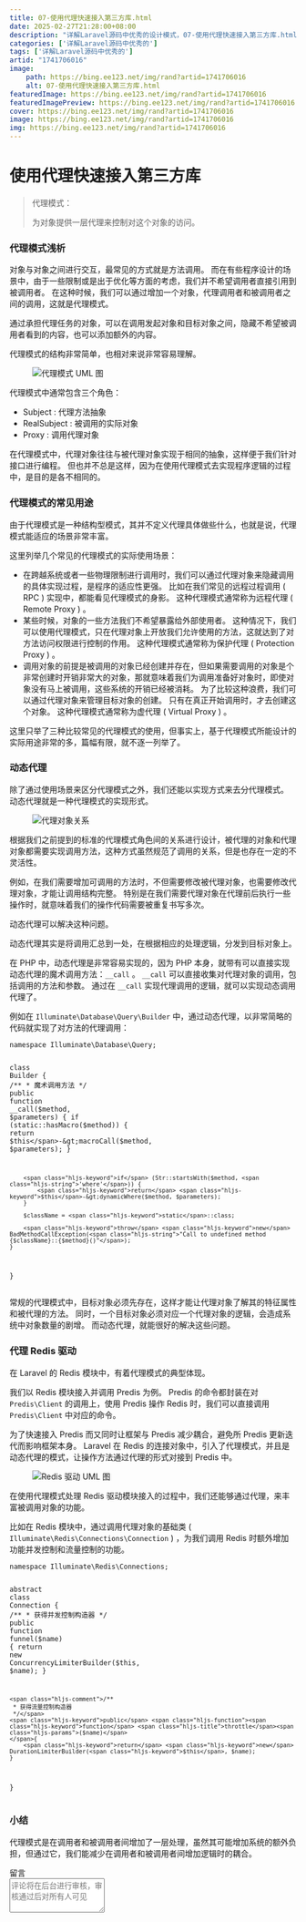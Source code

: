 ```yaml
---
title: 07-使用代理快速接入第三方库.html
date: 2025-02-27T21:28:00+08:00
description: "详解Laravel源码中优秀的设计模式，07-使用代理快速接入第三方库.html"
categories: ['详解Laravel源码中优秀的']
tags: ['详解Laravel源码中优秀的']
artid: "1741706016"
image:
    path: https://bing.ee123.net/img/rand?artid=1741706016
    alt: 07-使用代理快速接入第三方库.html
featuredImage: https://bing.ee123.net/img/rand?artid=1741706016
featuredImagePreview: https://bing.ee123.net/img/rand?artid=1741706016
cover: https://bing.ee123.net/img/rand?artid=1741706016
image: https://bing.ee123.net/img/rand?artid=1741706016
img: https://bing.ee123.net/img/rand?artid=1741706016
---
```


<html><head><meta charset="utf-8"><meta http-equiv="X-UA-Compatible" content="IE=edge,chrome=1"><meta name="viewport" content="width=device-width,initial-scale=1,user-scalable=no,viewport-fit=cover"><meta name="google-site-verification" content="cCHsgG9ktuCTgWgYfqCJql8AeR4gAne4DTZqztPoirE"><meta name="apple-itunes-app" content="app-id=987739104"><meta name="baidu-site-verification" content="qiK2a1kcFc"><meta name="360-site-verification" content="4c3c7d57d59f0e1a308462fbc7fd7e51"><meta name="sogou_site_verification" content="c49WUDZczQ"><title data-vue-meta="true">详解 Laravel 源码中优秀的设计模式 - 有明 - 掘金小册</title><link rel="preload" href="https://b-gold-cdn.xitu.io/v3/static/js/manifest.060adf3290877312ec3f.js" as="script"><link rel="preload" href="https://b-gold-cdn.xitu.io/v3/static/js/vendor.e6fd81aa1499049a5bee.js" as="script"><link rel="preload" href="https://b-gold-cdn.xitu.io/v3/static/js/app.a99a1e8180beec940a3f.js" as="script"><link rel="preload" href="https://b-gold-cdn.xitu.io/v3/static/css/app.b796f2cb9b18ed584e56cf5802f4527d.css" as="style"><link rel="apple-touch-icon" sizes="180x180" href="https://b-gold-cdn.xitu.io/favicons/v2/apple-touch-icon.png"><link rel="icon" type="image/png" sizes="32x32" href="https://b-gold-cdn.xitu.io/favicons/v2/favicon-32x32.png"><link rel="icon" type="image/png" sizes="16x16" href="https://b-gold-cdn.xitu.io/favicons/v2/favicon-16x16.png"><link rel="manifest" href="https://b-gold-cdn.xitu.io/favicons/v2/manifest.json"><link rel="mask-icon" href="https://b-gold-cdn.xitu.io/favicons/v2/safari-pinned-tab.svg" color="#5bbad5"><link rel="shortcut icon" href="https://b-gold-cdn.xitu.io/favicons/v2/favicon.ico"><meta name="msapplication-config" content="https://b-gold-cdn.xitu.io/favicons/v2/browserconfig.xml"><meta name="theme-color" content="#ffffff"><link rel="search" title="掘金" href="https://b-gold-cdn.xitu.io/conf/search.xml" type="application/opensearchdescription+xml"><link rel="stylesheet" href="https://b-gold-cdn.xitu.io/ionicons/2.0.1/css/ionicons.min.css"><link rel="stylesheet" href="https://b-gold-cdn.xitu.io/asset/fw-icon/1.0.9/iconfont.css"><link href="https://b-gold-cdn.xitu.io/v3/static/css/app.b796f2cb9b18ed584e56cf5802f4527d.css" rel="stylesheet"><script src="https://www.googletagmanager.com/gtag/js?id=UA-93217128-6"></script><script async="" src="https://hm.baidu.com/hm.js?93bbd335a208870aa1f296bcd6842e5e"></script><script async="" src="//www.google-analytics.com/analytics.js"></script><script type="text/javascript" async="" src="https://assets.growingio.com/vds.js"></script><script type="text/javascript" charset="utf-8" async="" src="https://b-gold-cdn.xitu.io/v3/static/js/8.6975c7d55979d107f394.js"></script><meta data-vmid="keywords" name="keywords" content="掘金,稀土,Vue.js,微信小程序,Kotlin,RxJava,React Native,Wireshark,敏捷开发,Bootstrap,OKHttp,正则表达式,WebGL,Webpack,Docker,MVVM" data-vue-meta="true"><meta data-vmid="description" name="description" content="掘金是一个帮助开发者成长的社区，是给开发者用的 Hacker News，给设计师用的 Designer News，和给产品经理用的 Medium。掘金的技术文章由稀土上聚集的技术大牛和极客共同编辑为你筛选出最优质的干货，其中包括：Android、iOS、前端、后端等方面的内容。用户每天都可以在这里找到技术世界的头条内容。与此同时，掘金内还有沸点、掘金翻译计划、线下活动、专栏文章等内容。即使你是 GitHub、StackOverflow、开源中国的用户，我们相信你也可以在这里有所收获。" data-vue-meta="true"></head><body><div data-v-41acfafa="" data-v-decff8c4="" class="section-content"><div data-v-41acfafa="" class="section-page book-section-view"><div data-v-41acfafa="" class="entry-content article-content"><h1 class="heading" data-id="heading-0">使用代理快速接入第三方库</h1>
<blockquote>
<p>代理模式：</p>
<p>为对象提供一层代理来控制对这个对象的访问。</p>
</blockquote>
<h3 class="heading" data-id="heading-1">代理模式浅析</h3>
<p>对象与对象之间进行交互，最常见的方式就是方法调用。
而在有些程序设计的场景中，由于一些限制或是出于优化等方面的考虑，我们并不希望调用者直接引用到被调用者。
在这种时候，我们可以通过增加一个对象，代理调用者和被调用者之间的调用，这就是代理模式。</p>
<p>通过承担代理任务的对象，可以在调用发起对象和目标对象之间，隐藏不希望被调用者看到的内容，也可以添加额外的内容。</p>
<p>代理模式的结构非常简单，也相对来说非常容易理解。</p>
<p></p><figure><img alt="代理模式 UML 图" class="lazyload inited loaded" data-src="https://user-gold-cdn.xitu.io/2017/12/30/160a6da1880881e1?imageView2/0/w/1280/h/960/format/webp/ignore-error/1" data-width="1280" data-height="415" src="https://user-gold-cdn.xitu.io/2017/12/30/160a6da1880881e1?imageView2/0/w/1280/h/960/format/webp/ignore-error/1"><figcaption></figcaption></figure><p></p>
<p>代理模式中通常包含三个角色：</p>
<ul>
<li>Subject : 代理方法抽象</li>
<li>RealSubject : 被调用的实际对象</li>
<li>Proxy : 调用代理对象</li>
</ul>
<p>在代理模式中，代理对象往往与被代理对象实现于相同的抽象，这样便于我们针对接口进行编程。
但也并不总是这样，因为在使用代理模式去实现程序逻辑的过程中，是目的是各不相同的。</p>
<h3 class="heading" data-id="heading-2">代理模式的常见用途</h3>
<p>由于代理模式是一种结构型模式，其并不定义代理具体做些什么，也就是说，代理模式能适应的场景非常丰富。</p>
<p>这里列举几个常见的代理模式的实际使用场景：</p>
<ul>
<li>在跨越系统或者一些物理限制进行调用时，我们可以通过代理对象来隐藏调用的具体实现过程，是程序的适应性更强。
比如在我们常见的远程过程调用 ( RPC ) 实现中，都能看见代理模式的身影。
这种代理模式通常称为远程代理 ( Remote Proxy ) 。</li>
<li>某些时候，对象的一些方法我们不希望暴露给外部使用者。
这种情况下，我们可以使用代理模式，只在代理对象上开放我们允许使用的方法，这就达到了对方法访问权限进行控制的作用。
这种代理模式通常称为保护代理 ( Protection Proxy ) 。</li>
<li>调用对象的前提是被调用的对象已经创建并存在，但如果需要调用的对象是个非常创建时开销非常大的对象，那就意味着我们为调用准备好对象时，即使对象没有马上被调用，这些系统的开销已经被消耗。
为了比较这种浪费，我们可以通过代理对象来管理目标对象的创建。
只有在真正开始调用时，才去创建这个对象。
这种代理模式通常称为虚代理 ( Virtual Proxy ) 。</li>
</ul>
<p>这里只举了三种比较常见的代理模式的使用，但事实上，基于代理模式所能设计的实际用途非常的多，篇幅有限，就不逐一列举了。</p>
<h3 class="heading" data-id="heading-3">动态代理</h3>
<p>除了通过使用场景来区分代理模式之外，我们还能以实现方式来去分代理模式。
动态代理就是一种代理模式的实现形式。</p>
<p></p><figure><img alt="代理对象关系" class="lazyload inited" data-src="https://user-gold-cdn.xitu.io/2017/12/30/160a6d84a85eb6e4?imageView2/0/w/1280/h/960/format/webp/ignore-error/1" data-width="900" data-height="226" src="https://user-gold-cdn.xitu.io/2017/12/30/160a6d84a85eb6e4?imageView2/0/w/1280/h/960/format/webp/ignore-error/1"><figcaption></figcaption></figure><p></p>
<p>根据我们之前提到的标准的代理模式角色间的关系进行设计，被代理的对象和代理对象都需要实现调用方法，这种方式虽然规范了调用的关系，但是也存在一定的不灵活性。</p>
<p>例如，在我们需要增加可调用的方法时，不但需要修改被代理对象，也需要修改代理对象，才能让调用结构完整。
特别是在我们需要代理对象在代理前后执行一些操作时，就意味着我们的操作代码需要被重复书写多次。</p>
<p>动态代理可以解决这种问题。</p>
<p>动态代理其实是将调用汇总到一处，在根据相应的处理逻辑，分发到目标对象上。</p>
<p>在 PHP 中，动态代理是非常容易实现的，因为 PHP 本身，就带有可以直接实现动态代理的魔术调用方法：<code>__call</code> 。
<code>__call</code> 可以直接收集对代理对象的调用，包括调用的方法和参数。
通过在 <code>__call</code> 实现代理调用的逻辑，就可以实现动态调用代理了。</p>
<p>例如在 <code>Illuminate\Database\Query\Builder</code> 中，通过动态代理，以非常简略的代码就实现了对方法的代理调用：</p>
<pre><code class="hljs php" lang="php"><span class="hljs-keyword">namespace</span> <span class="hljs-title">Illuminate</span>\<span class="hljs-title">Database</span>\<span class="hljs-title">Query</span>;

<span class="hljs-class"><span class="hljs-keyword">class</span> <span class="hljs-title">Builder</span>
</span>{
    <span class="hljs-comment">/**
    * 魔术调用方法
    */</span>
    <span class="hljs-keyword">public</span> <span class="hljs-function"><span class="hljs-keyword">function</span> <span class="hljs-title">__call</span><span class="hljs-params">($method, $parameters)</span>
    </span>{
        <span class="hljs-keyword">if</span> (<span class="hljs-keyword">static</span>::hasMacro($method)) {
            <span class="hljs-keyword">return</span> <span class="hljs-keyword">$this</span>-&gt;macroCall($method, $parameters);
        }

        <span class="hljs-keyword">if</span> (Str::startsWith($method, <span class="hljs-string">'where'</span>)) {
            <span class="hljs-keyword">return</span> <span class="hljs-keyword">$this</span>-&gt;dynamicWhere($method, $parameters);
        }

        $className = <span class="hljs-keyword">static</span>::class;

        <span class="hljs-keyword">throw</span> <span class="hljs-keyword">new</span> BadMethodCallException(<span class="hljs-string">"Call to undefined method {$className}::{$method}()"</span>);
    }
}
</code></pre><p>常规的代理模式中，目标对象必须先存在，这样才能让代理对象了解其的特征属性和被代理的方法。
同时，一个目标对象必须对应一个代理对象的逻辑，会造成系统中对象数量的剧增。
而动态代理，就能很好的解决这些问题。</p>
<h3 class="heading" data-id="heading-4">代理 Redis 驱动</h3>
<p>在 Laravel 的 Redis 模块中，有着代理模式的典型体现。</p>
<p>我们以 Redis 模块接入并调用 Predis 为例。
Predis 的命令都封装在对 <code>Predis\Client</code> 的调用上，使用 Predis 操作 Redis 时，我们可以直接调用 <code>Predis\Client</code> 中对应的命令。</p>
<p>为了快速接入 Predis 而又同时让框架与 Predis 减少耦合，避免所 Predis 更新迭代而影响框架本身。
Laravel 在 Redis 的连接对象中，引入了代理模式，并且是动态代理的模式，让操作方法通过代理的形式对接到 Predis 中。</p>
<p></p><figure><img alt="Redis 驱动 UML 图" class="lazyload inited" data-src="https://user-gold-cdn.xitu.io/2017/12/30/160a6da5deaadfca?imageView2/0/w/1280/h/960/format/webp/ignore-error/1" data-width="1280" data-height="505" src="https://user-gold-cdn.xitu.io/2017/12/30/160a6da5deaadfca?imageView2/0/w/1280/h/960/format/webp/ignore-error/1"><figcaption></figcaption></figure><p></p>
<p>在使用代理模式处理 Redis 驱动模块接入的过程中，我们还能够通过代理，来丰富被调用对象的功能。</p>
<p>比如在 Redis 模块中，通过调用代理对象的基础类 ( <code>Illuminate\Redis\Connections\Connection</code> ) ，为我们调用 Redis 时额外增加功能并发控制和流量控制的功能。</p>
<pre><code class="hljs php" lang="php"><span class="hljs-keyword">namespace</span> <span class="hljs-title">Illuminate</span>\<span class="hljs-title">Redis</span>\<span class="hljs-title">Connections</span>;

<span class="hljs-keyword">abstract</span> <span class="hljs-class"><span class="hljs-keyword">class</span> <span class="hljs-title">Connection</span>
</span>{
    <span class="hljs-comment">/**
     * 获得并发控制构造器
     */</span>
    <span class="hljs-keyword">public</span> <span class="hljs-function"><span class="hljs-keyword">function</span> <span class="hljs-title">funnel</span><span class="hljs-params">($name)</span>
    </span>{
        <span class="hljs-keyword">return</span> <span class="hljs-keyword">new</span> ConcurrencyLimiterBuilder(<span class="hljs-keyword">$this</span>, $name);
    }

    <span class="hljs-comment">/**
     * 获得流量控制构造器
     */</span>
    <span class="hljs-keyword">public</span> <span class="hljs-function"><span class="hljs-keyword">function</span> <span class="hljs-title">throttle</span><span class="hljs-params">($name)</span>
    </span>{
        <span class="hljs-keyword">return</span> <span class="hljs-keyword">new</span> DurationLimiterBuilder(<span class="hljs-keyword">$this</span>, $name);
    }
}
</code></pre><h3 class="heading" data-id="heading-5">小结</h3>
<p>代理模式是在调用者和被调用者间增加了一层处理，虽然其可能增加系统的额外负担，但通过它，我们能减少在调用者和被调用者间增加逻辑时的耦合。</p>
</div><section data-v-41acfafa="" class="book-comments"><div data-v-41acfafa="" class="box-title">留言</div><div data-v-41acfafa="" class="comment-box"><div data-v-efcd2e56="" data-v-41acfafa="" class="comment-form comment-form" id="comment"><div data-v-b2db8566="" data-v-1b9df826="" data-v-efcd2e56="" data-src="https://avatars0.githubusercontent.com/u/8953279?v=4" class="lazy avatar avatar" title="" style="background-image: none;"></div><textarea data-v-efcd2e56="" placeholder="评论将在后台进行审核，审核通过后对所有人可见" class="content-input" style="overflow: hidden; overflow-wrap: break-word; height: 60px;"></textarea><div data-v-efcd2e56="" class="action-box" style="display: none;"><div data-v-54e3f196="" data-v-efcd2e56="" class="image-uploader image-uploader" style="display: none;"><input data-v-54e3f196="" type="file" class="input"><button data-v-54e3f196="" class="upload-btn"><i data-v-54e3f196="" class="icon ion-image"></i><span data-v-54e3f196="">上传图片</span></button></div><div data-v-efcd2e56="" class="submit-box"><span data-v-efcd2e56="" class="submit-text">Ctrl or ⌘ + Enter</span><button data-v-efcd2e56="" class="submit-btn">评论</button></div></div><!----></div></div><ul data-v-51163f89="" data-v-41acfafa="" st:block="commentList" class="comment-list comment-list"><!----></ul></section></div></div><!----><!----></body></html>